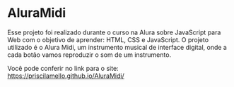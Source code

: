 # AluraMidi

Esse projeto foi realizado durante o curso na Alura sobre JavaScript para Web com o objetivo de aprender: HTML, CSS e JavaScript.
O projeto utilizado é o Alura Midi, um instrumento musical de interface digital, onde a cada botão vamos reproduzir o som de um instrumento.

Você pode conferir no link para o site:
https://priscilamello.github.io/AluraMidi/
